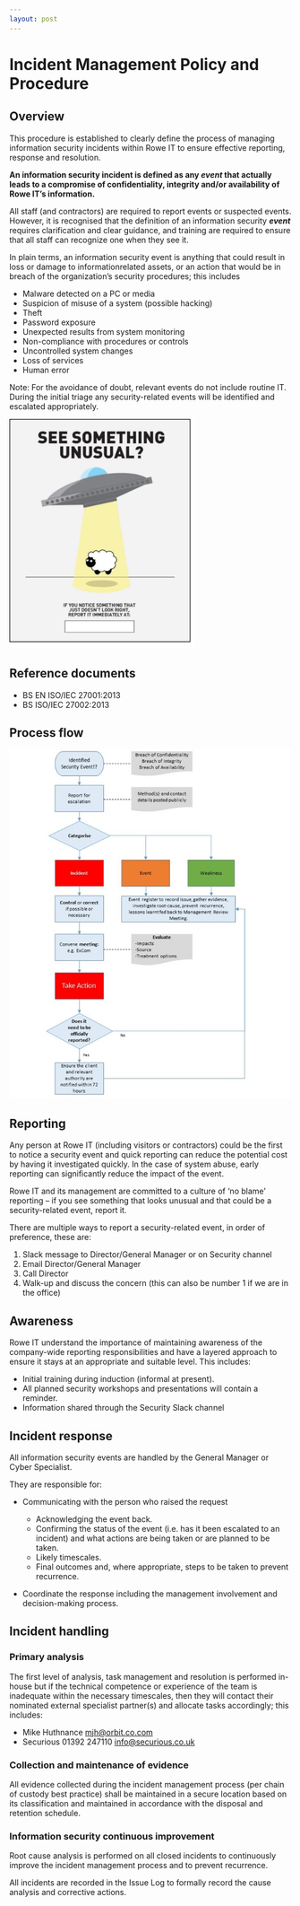 ```yaml
---
layout: post
---
```


# Incident Management Policy and Procedure 

## Overview

This procedure is established to clearly define the process of managing information security incidents within Rowe IT to ensure effective reporting, response and resolution. 

**An information security incident is defined as any _event_ that actually leads to a compromise of confidentiality, integrity and/or availability of Rowe IT’s information.** 

All staff (and contractors) are required to report events or suspected events. However, it is recognised that the definition of an information security **_event_** requires clarification and clear guidance, and training are required to ensure that all staff can recognize one when they see it. 

In plain terms, an information security event is anything that could result in loss or damage to informationrelated assets, or an action that would be in breach of the organization’s security procedures; this includes 

- Malware detected on a PC or media 
- Suspicion of misuse of a system (possible hacking) 
- Theft 
- Password exposure 
- Unexpected results from system monitoring 
- Non-compliance with procedures or controls 
- Uncontrolled system changes 
- Loss of services 
- Human error 

Note: For the avoidance of doubt, relevant events do not include routine IT. During the initial triage any security-related events will be identified and escalated appropriately. 

<img src="images/report-incidents.png" style="zoom:40%;" />

## Reference documents 

- BS EN ISO/IEC 27001:2013 
- BS ISO/IEC 27002:2013 

## Process flow

![process flow](images/incident-reporting-process-flow.jpg)

## Reporting 

Any person at Rowe IT (including visitors or contractors) could be the first to notice a security event and quick reporting can reduce the potential cost by having it investigated quickly. In the case of system abuse, early reporting can significantly reduce the impact of the event. 

Rowe IT and its management are committed to a culture of ‘no blame’ reporting – if you see something that looks unusual and that could be a security-related event, report it. 

There are multiple ways to report a security-related event, in order of preference, these are: 

1. Slack message to Director/General Manager or on Security channel 
2. Email Director/General Manager 
3. Call Director 
4. Walk-up and discuss the concern (this can also be number 1 if we are in the office) 

## Awareness 

Rowe IT understand the importance of maintaining awareness of the company-wide reporting responsibilities and have a layered approach to ensure it stays at an appropriate and suitable level. This includes: 

- Initial training during induction (informal at present).
- All planned security workshops and presentations will contain a reminder. 
- Information shared through the Security Slack channel 

## Incident response 

All information security events are handled by the General Manager or Cyber Specialist. 

They are responsible for: 

- Communicating with the person who raised the request

  - Acknowledging the event back. 
  - Confirming the status of the event (i.e. has it been escalated to an incident) and what actions are being taken or are planned to be taken. 
  - Likely timescales. 
  - Final outcomes and, where appropriate, steps to be taken to prevent recurrence. 

- Coordinate the response including the management involvement and decision-making process. 

## Incident handling

### Primary analysis 

The first level of analysis, task management and resolution is performed in-house but if the technical competence or experience of the team is inadequate within the necessary timescales, then they will contact their nominated external specialist partner(s) and allocate tasks accordingly; this includes: 

- Mike Huthnance mjh@orbit.co.com 
- Securious 01392 247110 info@securious.co.uk 

### Collection and maintenance of evidence 

All evidence collected during the incident management process (per chain of custody best practice) shall be maintained in a secure location based on its classification and maintained in accordance with the disposal and retention schedule. 

### Information security continuous improvement 

Root cause analysis is performed on all closed incidents to continuously improve the incident management process and to prevent recurrence. 

All incidents are recorded in the Issue Log to formally record the cause analysis and corrective actions. 

